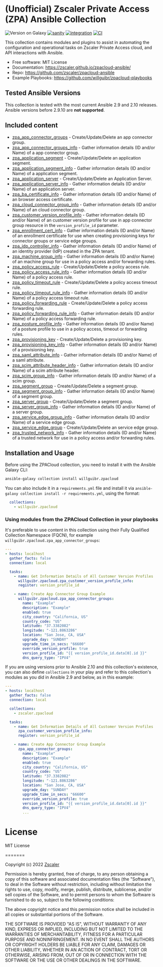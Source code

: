 # (Unofficial) Zscaler Private Access (ZPA) Ansible Collection

![Version on Galaxy](https://img.shields.io/badge/dynamic/json?style=flat&label=Ansible+Galaxy&prefix=v&url=https://galaxy.ansible.com/api/v2/collections/willguibr/zpacloud/&query=latest_version.version)
[![sanity](https://github.com/zscaler/zpacloud-ansible/actions/workflows/ansible-test-sanity.yml/badge.svg?branch=master)](https://github.com/zscaler/zpacloud-ansible/actions/workflows/ansible-test-sanity.yml)
[![integration](https://github.com/zscaler/zpacloud-ansible/actions/workflows/ansible-test-integration.yml/badge.svg?branch=master)](https://github.com/zscaler/zpacloud-ansible/actions/workflows/ansible-test-integration.yml)
[![CI](https://github.com/zscaler/zpacloud-ansible/actions/workflows/CI.yml/badge.svg)](https://github.com/willguibr/zpacloud-ansible/actions/workflows/CI.yml)

This collection contains modules and plugins to assist in automating the configuration and operational tasks on Zscaler Private Access cloud, and API interactions with Ansible.

- Free software: MIT License
- Documentation:
    <https://zscaler.github.io/zpacloud-ansible/>
- Repo:
    <https://github.com/zscaler/zpacloud-ansible>
- Example Playbooks:
    <https://github.com/willguibr/zpacloud-playbooks>

## Tested Ansible Versions

This collection is tested with the most current Ansible 2.9 and 2.10 releases. Ansible versions
before 2.9.10 are **not supported**.

## Included content

- [zpa_app_connector_groups](https://zscaler.github.io/zpacloud-ansible/modules/zpa_app_connector_groups.html) - Create/Update/Delete an app connector group.
- [zpa_app_connector_groups_info](https://zscaler.github.io/zpacloud-ansible/modules/zpa_app_connector_groups_info.html) - Gather information details (ID and/or Name) of a app connector group.
- [zpa_application_segment](https://zscaler.github.io/zpacloud-ansible/modules/zpa_application_segment.html) - Create/Update/Delete an application segment.
- [zpa_application_segment_info](https://zscaler.github.io/zpacloud-ansible/modules/zpa_application_segment_info.html) - Gather information details (ID and/or Name) of a application segment.
- [zpa_application_server](https://zscaler.github.io/zpacloud-ansible/modules/zpa_application_server.html) - Create/Update/Delete an Application Server.
- [zpa_application_server_info](https://zscaler.github.io/zpacloud-ansible/modules/zpa_application_server_info.html) - Gather information details (ID and/or Name) of an application server.
- [zpa_ba_certificate_info](https://zscaler.github.io/zpacloud-ansible/modules/zpa_ba_certificate_info.html) - Gather information details (ID and/or Name) of an browser access certificate.
- [zpa_cloud_connector_group_info](https://zscaler.github.io/zpacloud-ansible/modules/zpa_cloud_connector_group_info.html) - Gather information details (ID and/or Name) of an cloud connector group.
- [zpa_customer_version_profile_info](https://zscaler.github.io/zpacloud-ansible/modules/zpa_customer_version_profile_info.html) - Gather information details (ID and/or Name) of an customer version profile for use in app connector group resource in the `version_profile_id` parameter.
- [zpa_enrollment_cert_info](https://zscaler.github.io/zpacloud-ansible/modules/zpa_enrollment_cert_info.html) - Gather information details (ID and/or Name) of an enrollment certificate for use when creating provisioning keys for connector groups or service edge groups.
- [zpa_idp_controller_info](https://zscaler.github.io/zpacloud-ansible/modules/zpa_idp_controller_info.html) - Gather information details (ID and/or Name) of an identity provider (IdP) created in the ZPA tenant.
- [zpa_machine_group_info](https://zscaler.github.io/zpacloud-ansible/modules/zpa_machine_group_info.html) - Gather information details (ID and/or Name) of an machine group for use in a policy access and/or forwarding rules.
- [zpa_policy_access_rule](https://zscaler.github.io/zpacloud-ansible/modules/zpa_policy_access_rule.html) - Create/Update/Delete a policy access rule.
- [zpa_policy_access_rule_info](https://zscaler.github.io/zpacloud-ansible/modules/zpa_policy_access_rule_info.html) - Gather information details (ID and/or Name) of a policy access rule.
- [zpa_policy_timeout_rule](https://zscaler.github.io/zpacloud-ansible/modules/zpa_policy_timeout_rule.html) - Create/Update/Delete a policy access timeout rule.
- [zpa_policy_timeout_rule_info](https://zscaler.github.io/zpacloud-ansible/modules/zpa_policy_timeout_rule_info.html) - Gather information details (ID and/or Name) of a policy access timeout rule.
- [zpa_policy_forwarding_rule](https://zscaler.github.io/zpacloud-ansible/modules/zpa_policy_forwarding_rule.html) - Create/Update/Delete a policy access forwarding rule.
- [zpa_policy_forwarding_rule_info](https://zscaler.github.io/zpacloud-ansible/modules/zpa_policy_forwarding_rule_info.html) - Gather information details (ID and/or Name) of a policy access forwarding rule.
- [zpa_posture_profile_info](https://zscaler.github.io/zpacloud-ansible/modules/zpa_posture_profile_info.html) - Gather information details (ID and/or Name) of a posture profile to use in a policy access, timeout or forwarding rules.
- [zpa_provisioning_key](https://zscaler.github.io/zpacloud-ansible/modules/zpa_provisioning_key.html) - Create/Update/Delete a provisioning key.
- [zpa_provisioning_key_info](https://zscaler.github.io/zpacloud-ansible/modules/zpa_provisioning_key_info.html) - Gather information details (ID and/or Name) of a provisioning key.
- [zpa_saml_attribute_info](https://zscaler.github.io/zpacloud-ansible/modules/zpa_saml_attribute_info.html) - Gather information details (ID and/or Name) of a saml attribute.
- [zpa_scim_attribute_header_info](https://zscaler.github.io/zpacloud-ansible/modules/zpa_scim_attribute_header_info.html) - Gather information details (ID and/or Name) of a scim attribute header.
- [zpa_scim_group_info](https://zscaler.github.io/zpacloud-ansible/modules/zpa_scim_group_info.html) - Gather information details (ID and/or Name) of a scim group.
- [zpa_segment_group](https://zscaler.github.io/zpacloud-ansible/modules/zpa_segment_group.html) - Create/Update/Delete a segment group.
- [zpa_segment_group_info](https://zscaler.github.io/zpacloud-ansible/modules/zpa_segment_group_info.html) - Gather information details (ID and/or Name) of a segment group.
- [zpa_server_group](https://zscaler.github.io/zpacloud-ansible/modules/zpa_server_group.html) - Create/Update/Delete a segment group.
- [zpa_server_group_info](https://zscaler.github.io/zpacloud-ansible/modules/zpa_server_group_info.html) - Gather information details (ID and/or Name) of a server group.
- [zpa_service_edge_group_info](https://zscaler.github.io/zpacloud-ansible/modules/zpa_service_edge_group_info.html) - Gather information details (ID and/or Name) of a service edge group.
- [zpa_service_edge_group](https://zscaler.github.io/zpacloud-ansible/modules/zpa_service_edge_group.html) - Create/Update/Delete an service edge group.
- [zpa_trusted_network_info](https://zscaler.github.io/zpacloud-ansible/modules/zpa_trusted_network_info.html) - Gather information details (ID and/or Name) of a trusted network for use in a policy access and/or forwarding rules.

## Installation and Usage

Before using the ZPACloud collection, you need to install it with the Ansible Galaxy CLI:

```bash
ansible-galaxy collection install willguibr.zpacloud
```

You can also include it in a `requirements.yml` file and install it via `ansible-galaxy collection install -r requirements.yml`, using the format:

```yaml
  collections:
    - willguibr.zpacloud
```

### Using modules from the ZPACloud Collection in your playbooks

It's preferable to use content in this collection using their Fully Qualified Collection Namespace (FQCN), for example `willguibr.zpacloud.zpa_app_connector_groups`:

```yaml
---
- hosts: localhost
  gather_facts: false
  connection: local

  tasks:
    - name: Get Information Details of All Customer Version Profiles
      willguibr.zpacloud.zpa_customer_version_profile_info:
      register: version_profile_id

    - name: Create App Connector Group Example
      willguibr.zpacloud.zpa_app_connector_groups:
        name: "Example"
        description: "Example"
        enabled: true
        city_country: "California, US"
        country_code: "US"
        latitude: "37.3382082"
        longitude: "-121.8863286"
        location: "San Jose, CA, USA"
        upgrade_day: "SUNDAY"
        upgrade_time_in_secs: "66600"
        override_version_profile: true
        version_profile_id: "{{ version_profile_id.data[0].id }}"
        dns_query_type: "IPV4"
```

If you are using versions prior to Ansible 2.10 and this collection's existence, you can also define `collections` in your play and refer to this collection's modules as you did in Ansible 2.9 and below, as in this example:

```yaml
---
- hosts: localhost
  gather_facts: false
  connection: local

  collections:
    - zscaler.zpacloud

  tasks:
    - name: Get Information Details of All Customer Version Profiles
      zpa_customer_version_profile_info:
      register: version_profile_id

    - name: Create App Connector Group Example
      zpa_app_connector_groups:
        name: "Example"
        description: "Example"
        enabled: true
        city_country: "California, US"
        country_code: "US"
        latitude: "37.3382082"
        longitude: "-121.8863286"
        location: "San Jose, CA, USA"
        upgrade_day: "SUNDAY"
        upgrade_time_in_secs: "66600"
        override_version_profile: true
        version_profile_id: "{{ version_profile_id.data[0].id }}"
        dns_query_type: "IPV4"
        ...
```

License
========

MIT License

=======

Copyright (c) 2022 [Zscaler](https://github.com/zscaler)

Permission is hereby granted, free of charge, to any person obtaining a copy
of this software and associated documentation files (the "Software"), to deal
in the Software without restriction, including without limitation the rights
to use, copy, modify, merge, publish, distribute, sublicense, and/or sell
copies of the Software, and to permit persons to whom the Software is
furnished to do so, subject to the following conditions:

The above copyright notice and this permission notice shall be included in all
copies or substantial portions of the Software.

THE SOFTWARE IS PROVIDED "AS IS", WITHOUT WARRANTY OF ANY KIND, EXPRESS OR
IMPLIED, INCLUDING BUT NOT LIMITED TO THE WARRANTIES OF MERCHANTABILITY,
FITNESS FOR A PARTICULAR PURPOSE AND NONINFRINGEMENT. IN NO EVENT SHALL THE
AUTHORS OR COPYRIGHT HOLDERS BE LIABLE FOR ANY CLAIM, DAMAGES OR OTHER
LIABILITY, WHETHER IN AN ACTION OF CONTRACT, TORT OR OTHERWISE, ARISING FROM,
OUT OF OR IN CONNECTION WITH THE SOFTWARE OR THE USE OR OTHER DEALINGS IN THE
SOFTWARE.
